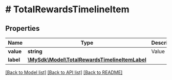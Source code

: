 # # TotalRewardsTimelineItem

## Properties

Name | Type | Description | Notes
------------ | ------------- | ------------- | -------------
**value** | **string** | Value | [optional]
**label** | [**\MySdk\Model\TotalRewardsTimelineItemLabel**](TotalRewardsTimelineItemLabel.md) |  | [optional]

[[Back to Model list]](../../README.md#models) [[Back to API list]](../../README.md#endpoints) [[Back to README]](../../README.md)
